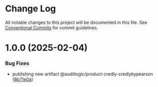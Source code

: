 # Change Log

All notable changes to this project will be documented in this file.
See [Conventional Commits](https://conventionalcommits.org) for commit guidelines.

# 1.0.0 (2025-02-04)


### Bug Fixes

* publishing new artifact @auditlogic/product-credly-credlybypearson ([8b71e0a](https://github.com/auditlogic/product/commit/8b71e0abbec00cf6193139a02257dd4006ba6c63))
